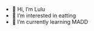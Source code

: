 - 👋 Hi, I’m Lulu
- 👀 I’m interested in eatting
- 🌱 I’m currently learning MADD

<!---
zhan0858/zhan0858 is a ✨ special ✨ repository because its `README.md` (this file) appears on your GitHub profile.
You can click the Preview link to take a look at your changes.
--->
